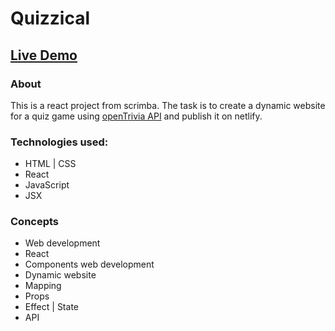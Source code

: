 # Quizzical
## [Live Demo]()

### About

This is a react project from scrimba. The task is to create a dynamic website for a quiz game using [openTrivia API](https://opentdb.com/api_config.php) and publish it on netlify.

### Technologies used:

- HTML | CSS
- React 
- JavaScript
- JSX

### Concepts

- Web development
- React
- Components web development
- Dynamic website
- Mapping
- Props
- Effect | State
- API